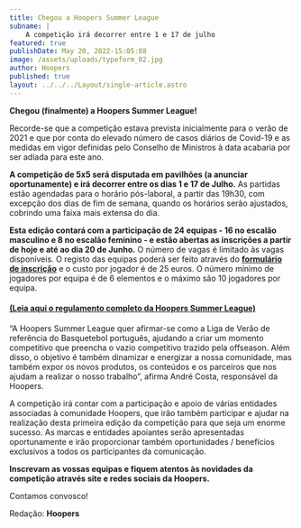 ```yaml
---
title: Chegou a Hoopers Summer League
subname: |
    A competição irá decorrer entre 1 e 17 de julho
featured: true
publishDate: May 20, 2022-15:05:88
image: /assets/uploads/typeform_02.jpg
author: Hoopers
published: true
layout: ../../../Layout/single-article.astro
---
```


**Chegou (finalmente) a Hoopers Summer League!**

Recorde-se que a competição estava prevista inicialmente para o verão de 2021 e que por conta do elevado número de casos diários de Covid-19 e as medidas em vigor definidas pelo Conselho de Ministros à data acabaria por ser adiada para este ano.

**A competição de 5x5 será disputada em pavilhões (a anunciar oportunamente) e irá decorrer entre os dias 1 e 17 de Julho.** As partidas estão agendadas para o horário pós-laboral, a partir das 19h30, com excepção dos dias de fim de semana, quando os horários serão ajustados, cobrindo uma faixa mais extensa do dia.

**Esta edição contará com a participação de 24 equipas - 16 no escalão masculino e 8 no escalão feminino - e estão abertas as inscrições a partir de hoje e até ao dia 20 de Junho.** O número de vagas é limitado às vagas disponíveis. O registo das equipas poderá ser feito através do **[formulário de inscrição](https://form.typeform.com/to/NTWY2KVm)** e o custo por jogador é de 25 euros. O número mínimo de jogadores por equipa é de 6 elementos e o máximo são 10 jogadores por equipa.

#### [(**Leia aqui o regulamento completo da Hoopers Summer League)**](https://docs.google.com/document/d/1g8usW6bCg8Dj89inx9JG7d5r7fxB011D/edit)

“A Hoopers Summer League quer afirmar-se como a Liga de Verão de referência do Basquetebol português, ajudando a criar um momento competitivo que preencha o vazio competitivo trazido pela offseason. Além disso, o objetivo é também dinamizar e energizar a nossa comunidade, mas também expor os novos produtos, os conteúdos e os parceiros que nos ajudam a realizar o nosso trabalho”, afirma André Costa, responsável da Hoopers.

A competição irá contar com a participação e apoio de várias entidades associadas à comunidade Hoopers, que irão também participar e ajudar na realização desta primeira edição da competição para que seja um enorme sucesso. As marcas e entidades apoiantes serão apresentadas oportunamente e irão proporcionar também oportunidades / benefícios exclusivos a todos os participantes da comunicação.

**Inscrevam as vossas equipas e fiquem atentos às novidades da competição através site e redes sociais da Hoopers.**

Contamos convosco!

[](https://docs.google.com/document/d/1g8usW6bCg8Dj89inx9JG7d5r7fxB011D/edit)Redação: **Hoopers**
